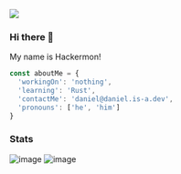 ![](https://komarev.com/ghpvc/?username=hackermondev&color=orange)

### Hi there 👋

My name is Hackermon!

```js
const aboutMe = {
  'workingOn': 'nothing',
  'learning': 'Rust',
  'contactMe': 'daniel@daniel.is-a.dev',
  'pronouns': ['he', 'him']
}

```

### Stats

![image](https://github-readme-stats.vercel.app/api?username=hackermondev&count_private=1&theme=radical)
![image](https://github-readme-stats.vercel.app/api/top-langs/?username=hackermondev&layout=compact)
